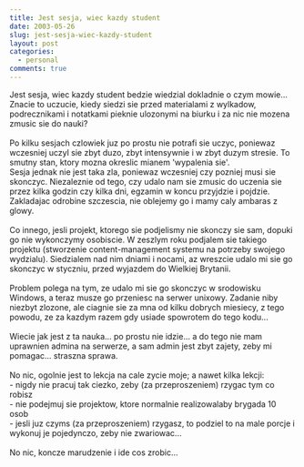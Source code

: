 ```yaml
---
title: Jest sesja, wiec kazdy student
date: 2003-05-26
slug: jest-sesja-wiec-kazdy-student
layout: post
categories:
  - personal
comments: true
---
```


Jest sesja, wiec kazdy student bedzie wiedzial dokladnie o czym mowie... Znacie to uczucie, kiedy siedzi sie przed materialami z wylkadow, podrecznikami i notatkami pieknie ulozonymi na biurku i za nic nie mozena zmusic sie do nauki?<br /><br />Po kilku sesjach czlowiek juz po prostu nie potrafi sie uczyc, poniewaz wczesniej uczyl sie zbyt duzo, zbyt intensywnie i w zbyt duzym stresie. To smutny stan, ktory mozna okreslic mianem 'wypalenia sie'. <br />Sesja jednak nie jest taka zla, poniewaz wczesniej czy pozniej musi sie skonczyc. Niezaleznie od tego, czy udalo nam sie zmusic do uczenia sie przez kilka godzin czy kilka dni, egzamin w koncu przyjdzie i pojdzie. Zakladajac odrobine szczescia, nie oblejemy go i mamy caly ambaras z glowy.<br /><br />Co innego, jesli projekt, ktorego sie podjelismy nie skonczy sie sam, dopuki go nie wykonczymy osobiscie. W zeszlym roku podjalem sie takiego projektu (stworzenie content-management systemu na potrzeby swojego wydzialu). Siedzialem nad nim dniami i nocami, az wreszcie udalo mi sie go skonczyc w styczniu, przed wyjazdem do Wielkiej Brytanii.<br /><br />Problem polega na tym, ze udalo mi sie go skonczyc w srodowisku Windows, a teraz musze go przeniesc na serwer unixowy. Zadanie niby niezbyt zlozone, ale ciagnie sie za mna od kilku dobrych miesiecy, z tego powodu, ze za kazdym razem gdy usiade spowrotem do tego kodu...<br /><br />Wiecie jak jest z ta nauka... po prostu nie idzie... a do tego nie mam uprawnien admina na serwerze, a sam admin jest zbyt zajety, zeby mi pomagac... straszna sprawa.<br /><br />No nic, ogolnie jest to lekcja na cale zycie moje; a nawet kilka lekcji:<br />- nigdy nie pracuj tak ciezko, zeby (za przeproszeniem) rzygac tym co robisz<br />- nie podejmuj sie projektow, ktore normalnie realizowalaby brygada 10 osob<br />- jesli juz czyms (za przeproszeniem) rzygasz, to podziel to na male porcje i wykonuj je pojedynczo, zeby nie zwariowac...<br /><br />No nic, koncze marudzenie i ide cos zrobic...<br />